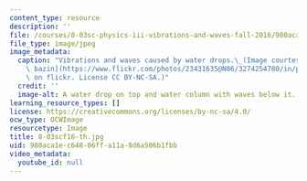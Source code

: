 ```yaml
---
content_type: resource
description: ''
file: /courses/8-03sc-physics-iii-vibrations-and-waves-fall-2016/980aca1ec64806ffa11a8d6a506b1fbb_8-03scf16-th.jpg
file_type: image/jpeg
image_metadata:
  caption: "Vibrations and waves caused by water drops.\_(Image courtesy of [erwan\
    \ bazin](https://www.flickr.com/photos/23431635@N06/3274254780/in/photolist-nBWCjW-s9TPh7-21u7G1P-qRRYJN-a2cxn2-5ZkpSC-Ddqb5p-72z2D3-81SBTD-9oeYAN-FpA9hC-7oiwxu-7AXgVn-6RmiuP-7oeCka-o3epC-bxKdS8-81VLnb-81SBZk-6RqmCA-7oiwSQ-c8Pmsj-7oiv2j-81VLvy-81VLqA-7oeBLp-81VLt5-xyuRKB-6LwvoU-6LsmEr-oGFUVn-aNLmWM-8epbkN-jJq4N2-7FZA1s-6LwvQm-7kBPau-6LwvBA-6kLe2w-mFN3y-evFzKX-sAzAXv-5T9JJW-6Yyy5X-GJEbF-tEzSZe-cMtx5h)\
    \ on flickr. License CC BY-NC-SA.)"
  credit: ''
  image-alt: A water drop on top and water column with waves below it.
learning_resource_types: []
license: https://creativecommons.org/licenses/by-nc-sa/4.0/
ocw_type: OCWImage
resourcetype: Image
title: 8-03scf16-th.jpg
uid: 980aca1e-c648-06ff-a11a-8d6a506b1fbb
video_metadata:
  youtube_id: null
---
```

